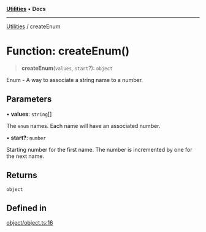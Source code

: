 [**Utilities**](../README.md) • **Docs**

***

[Utilities](../README.md) / createEnum

# Function: createEnum()

> **createEnum**(`values`, `start`?): `object`

Enum - A way to associate a string name to a number.

## Parameters

• **values**: `string`[]

The `enum` names. Each name will have an associated number.

• **start?**: `number`

Starting number for the first name. The number is incremented by one for the next name.

## Returns

`object`

## Defined in

[object/object.ts:16](https://github.com/noobiept/utilities/blob/1d2cee23362dcff5c0b5fdf27f21e257e8f3dc9e/source/object/object.ts#L16)
